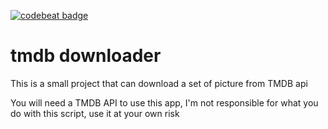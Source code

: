 [![codebeat badge](https://codebeat.co/badges/49e30503-f0f7-4cc5-bc94-8ad2bc037a96)](https://codebeat.co/a/samoth/projects/github-com-samoth69-tmdb-downloader-master)

# tmdb downloader

This is a small project that can download a set of picture from TMDB api

You will need a TMDB API to use this app, I'm not responsible for what you do with this script, use it at your own risk
